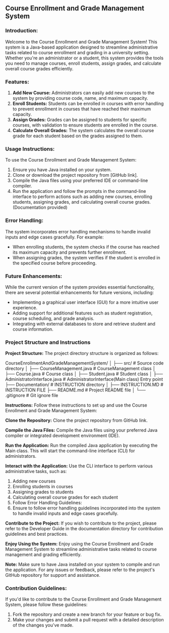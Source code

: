 ## Course Enrollment and Grade Management System

### Introduction:
Welcome to the Course Enrollment and Grade Management System! This system is a Java-based application designed to streamline administrative tasks related to course enrollment and grading in a university setting. Whether you're an administrator or a student, this system provides the tools you need to manage courses, enroll students, assign grades, and calculate overall course grades efficiently.

### Features:
1. **Add New Course:** Administrators can easily add new courses to the system by providing course code, name, and maximum capacity.
2. **Enroll Students:** Students can be enrolled in courses with error handling to prevent enrollment in courses that have reached their maximum capacity.
3. **Assign Grades:** Grades can be assigned to students for specific courses, with validation to ensure students are enrolled in the course.
4. **Calculate Overall Grades:** The system calculates the overall course grade for each student based on the grades assigned to them.

### Usage Instructions:
To use the Course Enrollment and Grade Management System:
1. Ensure you have Java installed on your system.
2. Clone or download the project repository from [GitHub link].
3. Compile the Java files using your preferred IDE or command-line compiler.
4. Run the application and follow the prompts in the command-line interface to perform actions such as adding new courses, enrolling students, assigning grades, and calculating overall course grades.(Documentation provided)

### Error Handling:
The system incorporates error handling mechanisms to handle invalid inputs and edge cases gracefully. For example:
- When enrolling students, the system checks if the course has reached its maximum capacity and prevents further enrollment.
- When assigning grades, the system verifies if the student is enrolled in the specified course before proceeding.

### Future Enhancements:
While the current version of the system provides essential functionality, there are several potential enhancements for future versions, including:
- Implementing a graphical user interface (GUI) for a more intuitive user experience.
- Adding support for additional features such as student registration, course scheduling, and grade analysis.
- Integrating with external databases to store and retrieve student and course information.


### Project Structure and Instructions

**Project Structure:**
The project directory structure is organized as follows:

CourseEnrollmentAndGradeManagementSystem/
│
├── src/                              # Source code directory
│   ├── CourseManagement.java         # CourseManagement class
│   ├── Course.java                   # Course class
│   ├── Student.java                  # Student class
│   ├── AdministratorInterface.java   # AdministratorInterface(Main class)  Entry point
├── Documentation/                    # INSTRUCTION directory
│   ├── INSTRUCTION.MD                # INSTRUCTION FILE
├── README.md                         # Project README file
│
└── .gitignore                        # Git ignore file


**Instructions:**
Follow these instructions to set up and use the Course Enrollment and Grade Management System:

**Clone the Repository:**
Clone the project repository from GitHub link.

**Compile the Java Files:**
Compile the Java files using your preferred Java compiler or integrated development environment (IDE).

**Run the Application:**
Run the compiled Java application by executing the Main class. This will start the command-line interface (CLI) for administrators.

**Interact with the Application:**
Use the CLI interface to perform various administrative tasks, such as:

1. Adding new courses
2. Enrolling students in courses
3. Assigning grades to students
4. Calculating overall course grades for each student
5. Follow Error Handling Guidelines:
6. Ensure to follow error handling guidelines incorporated into the system to handle invalid inputs and edge cases gracefully.

**Contribute to the Project:**
If you wish to contribute to the project, please refer to the Developer Guide in the documentation directory for contribution guidelines and best practices.

**Enjoy Using the System:**
Enjoy using the Course Enrollment and Grade Management System to streamline administrative tasks related to course management and grading efficiently.

**Note:**
Make sure to have Java installed on your system to compile and run the application.
For any issues or feedback, please refer to the project's GitHub repository for support and assistance.

### Contribution Guidelines:
If you'd like to contribute to the Course Enrollment and Grade Management System, please follow these guidelines:
1. Fork the repository and create a new branch for your feature or bug fix.
2. Make your changes and submit a pull request with a detailed description of the changes you've made.